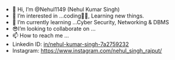 - 👋 Hi, I’m @Nehul1149 (Nehul Kumar Singh)
- 👀 I’m interested in ...coding👨‍💻, Learning new things.
- 🌱 I’m currently learning ...Cyber Security, Networking & DBMS
- 😎I’m looking to collaborate on ...
- 📫 How to reach me ...
- Linkedin ID: [in/nehul-kumar-singh-7a2759232](https://www.linkedin.com/in/nehul-kumar-singh-7a2759232/)
- Instagram: https://www.instagram.com/nehul_singh_rajput/
<!---
Nehul1149/Nehul1149 is a ✨ special ✨ repository because its `README.md` (this file) appears on your GitHub profile.
You can click the Preview link to take a look at your changes.
--->
